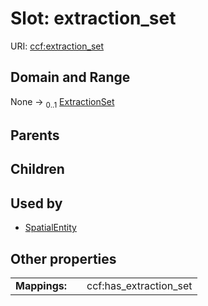 
# Slot: extraction_set



URI: [ccf:extraction_set](http://purl.org/ccf/extraction_set)


## Domain and Range

None &#8594;  <sub>0..1</sub> [ExtractionSet](ExtractionSet.md)

## Parents


## Children


## Used by

 * [SpatialEntity](SpatialEntity.md)

## Other properties

|  |  |  |
| --- | --- | --- |
| **Mappings:** | | ccf:has_extraction_set |